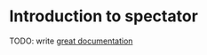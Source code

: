 # Introduction to spectator

TODO: write [great documentation](http://jacobian.org/writing/what-to-write/)
